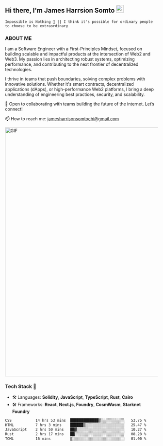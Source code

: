 ## Hi there, I'm James Harrsion Somto <img src="https://media.giphy.com/media/hvRJCLFzcasrR4ia7z/giphy.gif" width="25px">

`Impossible is Nothing 🚀 || I think it's possible for ordinary people to choose to be extraordinary`

### ABOUT ME

I am a Software Engineer with a First-Principles Mindset, focused on building scalable and impactful products at the intersection of Web2 and Web3. My passion lies in architecting robust systems, optimizing performance, and contributing to the next frontier of decentralized technologies.

I thrive in teams that push boundaries, solving complex problems with innovative solutions. Whether it's smart contracts, decentralized applications (dApps), or high-performance Web2 platforms, I bring a deep understanding of engineering best practices, security, and scalability.

🚀 Open to collaborating with teams building the future of the internet. Let’s connect!

📫 How to reach me: jamesharrisonsomtochi@gmail.com
 
<img align="center" alt="GIF" src="https://github.com/Gapur/Gapur/blob/master/coding.gif?raw=true" width="818px" height="818px" />


### Tech Stack 🚀

- 🛠 Languages: **Solidity**, **JavaScript**, **TypeScript**, **Rust**, **Cairo**
- 🛠 Frameworks: **React**, **Next.js**, **Foundry**, **CosmWasm**, **Starknet Foundry**



<!--START_SECTION:waka-->

```txt
CSS           14 hrs 53 mins  █████████████▒░░░░░░░░░░░   53.75 %
HTML          7 hrs 3 mins    ██████▒░░░░░░░░░░░░░░░░░░   25.47 %
JavaScript    2 hrs 50 mins   ██▓░░░░░░░░░░░░░░░░░░░░░░   10.27 %
Rust          2 hrs 17 mins   ██░░░░░░░░░░░░░░░░░░░░░░░   08.28 %
TOML          16 mins         ▒░░░░░░░░░░░░░░░░░░░░░░░░   01.00 %
```

<!--END_SECTION:waka-->
<br />
<br />
<br />







